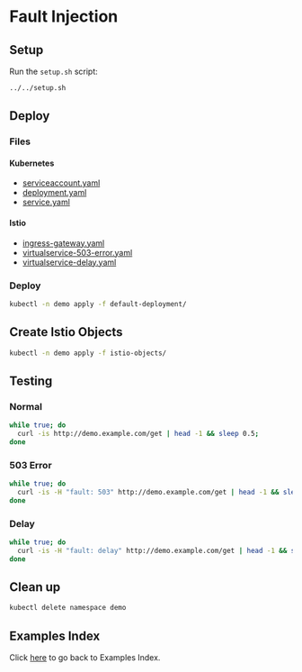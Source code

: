 # Fault Injection

## Setup

Run the ```setup.sh``` script:

```bash
../../setup.sh
```

## Deploy

### Files

#### **Kubernetes**

- [serviceaccount.yaml](default-deployment/serviceaccount.yaml)
- [deployment.yaml](default-deployment/deployment.yaml)
- [service.yaml](default-deployment/service.yaml)

#### **Istio**

- [ingress-gateway.yaml](istio-objects/ingress-gateway.yaml)
- [virtualservice-503-error.yaml](istio-objects/virtualservice-503-error.yaml)
- [virtualservice-delay.yaml](istio-objects/virtualservice-delay.yaml)

### Deploy

```bash
kubectl -n demo apply -f default-deployment/
```

## Create Istio Objects

```bash
kubectl -n demo apply -f istio-objects/
```

## Testing

### Normal

```bash
while true; do
  curl -is http://demo.example.com/get | head -1 && sleep 0.5; 
done
```

### 503 Error

```bash
while true; do
  curl -is -H "fault: 503" http://demo.example.com/get | head -1 && sleep 0.5; 
done
```

### Delay

```bash
while true; do
  curl -is -H "fault: delay" http://demo.example.com/get | head -1 && sleep 0.5; 
done
```

## Clean up

```bash
kubectl delete namespace demo
```

## Examples Index

Click [here](../../README.md) to go back to Examples Index.

